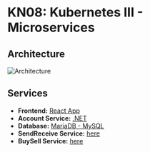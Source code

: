 # KN08: Kubernetes III - Microservices

## Architecture

![Architecture](https://gitlab.com/ch-tbz-it/Stud/m347/-/raw/main/Leistungsbeurteilung/KN08/_res/CryptoMicroservices.png)

## Services

- **Frontend:** [React App](./services/frontend)
- **Account Service:** [.NET](./services/account)
- **Database:** [MariaDB - MySQL](./services/database)
- **SendReceive Service:** [here](./services/send-receive)
- **BuySell Service:** [here](./services/buy-sell)

